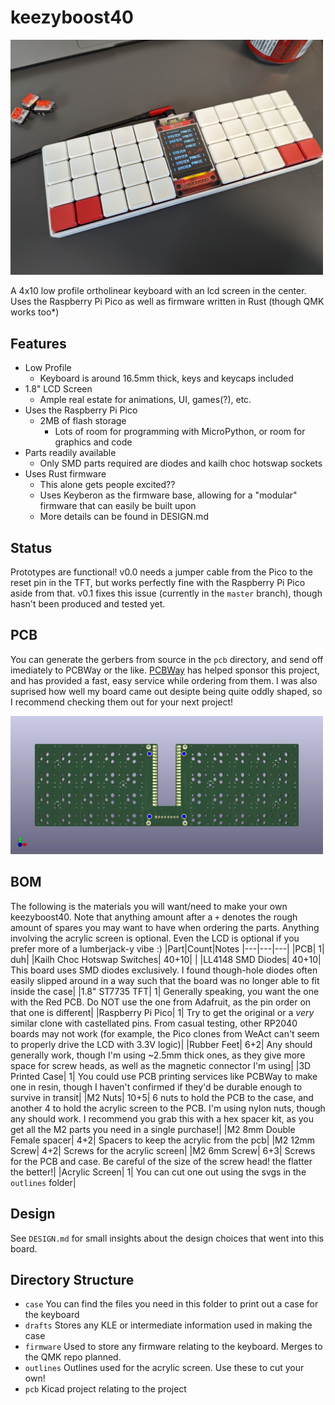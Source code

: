 # keezyboost40

<img src="https://raw.githubusercontent.com/ChrisChrisLoLo/keezyboost40/master/images/keezyboost40splash.jpg" width="500">

A 4x10 low profile ortholinear keyboard with an lcd screen in the center. Uses the Raspberry Pi Pico as well as firmware written in Rust (though QMK works too*)

## Features
- Low Profile
    - Keyboard is around 16.5mm thick, keys and keycaps included
- 1.8" LCD Screen
    - Ample real estate for animations, UI, games(?), etc.
- Uses the Raspberry Pi Pico
    - 2MB of flash storage
        - Lots of room for programming with MicroPython, or room for graphics and code
- Parts readily available
    - Only SMD parts required are diodes and kailh choc hotswap sockets
- Uses Rust firmware
    - This alone gets people excited??
    - Uses Keyberon as the firmware base, allowing for a "modular" firmware that can easily be built upon
    - More details can be found in DESIGN.md

## Status
Prototypes are functional! v0.0 needs a jumper cable from the Pico to the reset pin in the TFT, but works perfectly fine with the Raspberry Pi Pico aside from that. v0.1 fixes this issue (currently in the `master` branch), though hasn't been produced and tested yet.

## PCB
You can generate the gerbers from source in the `pcb` directory, and send off imediately to PCBWay or the like. [PCBWay](https://www.pcbway.com/) has helped sponsor this project, and has provided a fast, easy service while ordering from them. I was also suprised how well my board came out desipte being quite oddly shaped, so I recommend checking them out for your next project!

<img src="https://raw.githubusercontent.com/ChrisChrisLoLo/keezyboost40/master/images/keezyboost40pcb.jpg" width="500">

## BOM
The following is the materials you will want/need to make your own keezyboost40. Note that anything amount after a `+` denotes the rough amount of spares you may want to have when ordering the parts. Anything involving the acrylic screen is optional. Even the LCD is optional if you prefer more of a lumberjack-y vibe :)
|Part|Count|Notes
|---|---|---|
|PCB|  1|   duh|
|Kailh Choc Hotswap Switches| 40+10| |
|LL4148 SMD Diodes|  40+10| This board uses SMD diodes exclusively. I found though-hole diodes often easily slipped around in a way such that the board was no longer able to fit inside the case|
|1.8" ST7735 TFT|  1| Generally speaking, you want the one with the Red PCB. Do NOT use the one from Adafruit, as the pin order on that one is different|
|Raspberry Pi Pico|  1| Try to get the original or a _very_ similar clone with castellated pins. From casual testing, other RP2040 boards may not work (for example, the Pico clones from WeAct can't seem to properly drive the LCD with 3.3V logic)|
|Rubber Feet|  6+2| Any should generally work, though I'm using ~2.5mm thick ones, as they give more space for screw heads, as well as the magnetic connector I'm using|
|3D Printed Case|  1| You could use PCB printing services like PCBWay to make one in resin, though I haven't confirmed if they'd be durable enough to survive in transit|
|M2 Nuts|  10+5| 6 nuts to hold the PCB to the case, and another 4 to hold the acrylic screen to the PCB. I'm using nylon nuts, though any should work. I recommend you grab this with a hex spacer kit, as you get all the M2 parts you need in a single purchase!|
|M2 8mm Double Female spacer|  4+2| Spacers to keep the acrylic from the pcb|
|M2 12mm Screw|  4+2| Screws for the acrylic screen|
|M2 6mm Screw|  6+3| Screws for the PCB and case. Be careful of the size of the screw head! the flatter the better!|
|Acrylic Screen|  1| You can cut one out using the svgs in the `outlines` folder|


## Design
See `DESIGN.md` for small insights about the design choices that went into this board. 

## Directory Structure
- `case`
    You can find the files you need in this folder to print out a case for the keyboard
- `drafts`
    Stores any KLE or intermediate information used in making the case
- `firmware`
    Used to store any firmware relating to the keyboard. Merges to the QMK repo planned.
- `outlines`
    Outlines used for the acrylic screen. Use these to cut your own!
- `pcb`
    Kicad project relating to the project
